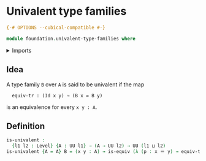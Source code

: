 # Univalent type families

```agda
{-# OPTIONS --cubical-compatible #-}

module foundation.univalent-type-families where
```

<details><summary>Imports</summary>

```agda
open import foundation.transport-along-identifications
open import foundation.universe-levels

open import foundation-core.equivalences
open import foundation-core.identity-types
```

</details>

## Idea

A type family `B` over `A` is said to be univalent if the map

```text
  equiv-tr : (Id x y) → (B x ≃ B y)
```

is an equivalence for every `x y : A`.

## Definition

```agda
is-univalent :
  {l1 l2 : Level} {A : UU l1} → (A → UU l2) → UU (l1 ⊔ l2)
is-univalent {A = A} B = (x y : A) → is-equiv (λ (p : x ＝ y) → equiv-tr B p)
```
